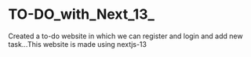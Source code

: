 # TO-DO_with_Next_13_
Created a to-do website in which we can register and login and add new task...This website is made using nextjs-13 
